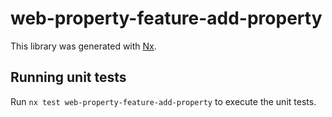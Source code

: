 # web-property-feature-add-property

This library was generated with [Nx](https://nx.dev).

## Running unit tests

Run `nx test web-property-feature-add-property` to execute the unit tests.
